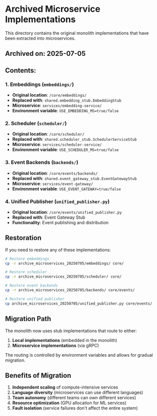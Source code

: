 # Archived Microservice Implementations

This directory contains the original monolith implementations that have been extracted into microservices.

## Archived on: 2025-07-05

## Contents:

### 1. Embeddings (`embeddings/`)
- **Original location**: `/core/embeddings/`
- **Replaced with**: `shared.embedding_stub.EmbeddingStub`
- **Microservice**: `services/embedding-service/`
- **Environment variable**: `USE_EMBEDDING_MS=true/false`

### 2. Scheduler (`scheduler/`)
- **Original location**: `/core/scheduler/`
- **Replaced with**: `shared.scheduler_stub.SchedulerServiceStub`
- **Microservice**: `services/scheduler-service/`
- **Environment variable**: `USE_SCHEDULER_MS=true/false`

### 3. Event Backends (`backends/`)
- **Original location**: `/core/events/backends/`
- **Replaced with**: `shared.event_gateway_stub.EventGatewayStub`
- **Microservice**: `services/event-gateway/`
- **Environment variable**: `USE_EVENT_GATEWAY=true/false`

### 4. Unified Publisher (`unified_publisher.py`)
- **Original location**: `/core/events/unified_publisher.py`
- **Replaced with**: Event Gateway Stub
- **Functionality**: Event publishing and distribution

## Restoration

If you need to restore any of these implementations:

```bash
# Restore embeddings
cp -r archive_microservices_20250705/embeddings/ core/

# Restore scheduler
cp -r archive_microservices_20250705/scheduler/ core/

# Restore event backends
cp -r archive_microservices_20250705/backends/ core/events/

# Restore unified publisher
cp archive_microservices_20250705/unified_publisher.py core/events/
```

## Migration Path

The monolith now uses stub implementations that route to either:
1. **Local implementations** (embedded in the monolith) 
2. **Microservice implementations** (via gRPC)

The routing is controlled by environment variables and allows for gradual migration.

## Benefits of Migration

1. **Independent scaling** of compute-intensive services
2. **Language diversity** (microservices can use different languages)
3. **Team autonomy** (different teams can own different services)
4. **Resource optimization** (GPU allocation for ML services)
5. **Fault isolation** (service failures don't affect the entire system)